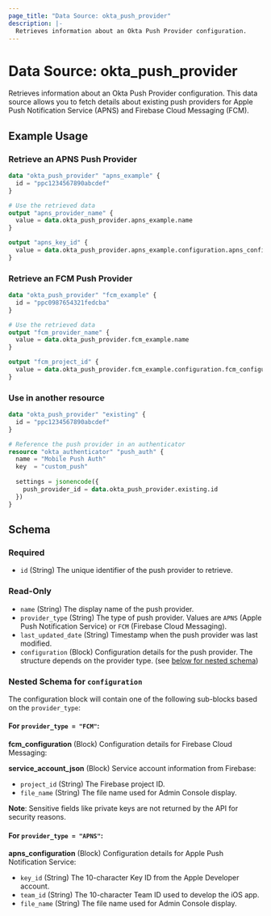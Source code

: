 ```yaml
---
page_title: "Data Source: okta_push_provider"
description: |-
  Retrieves information about an Okta Push Provider configuration.
---
```


# Data Source: okta_push_provider

Retrieves information about an Okta Push Provider configuration. This data source allows you to fetch details about existing push providers for Apple Push Notification Service (APNS) and Firebase Cloud Messaging (FCM).

## Example Usage

### Retrieve an APNS Push Provider

```terraform
data "okta_push_provider" "apns_example" {
  id = "ppc1234567890abcdef"
}

# Use the retrieved data
output "apns_provider_name" {
  value = data.okta_push_provider.apns_example.name
}

output "apns_key_id" {
  value = data.okta_push_provider.apns_example.configuration.apns_configuration.key_id
}
```

### Retrieve an FCM Push Provider

```terraform
data "okta_push_provider" "fcm_example" {
  id = "ppc0987654321fedcba"
}

# Use the retrieved data
output "fcm_provider_name" {
  value = data.okta_push_provider.fcm_example.name
}

output "fcm_project_id" {
  value = data.okta_push_provider.fcm_example.configuration.fcm_configuration.service_account_json.project_id
}
```

### Use in another resource

```terraform
data "okta_push_provider" "existing" {
  id = "ppc1234567890abcdef"
}

# Reference the push provider in an authenticator
resource "okta_authenticator" "push_auth" {
  name = "Mobile Push Auth"
  key  = "custom_push"
  
  settings = jsonencode({
    push_provider_id = data.okta_push_provider.existing.id
  })
}
```

## Schema

### Required

- `id` (String) The unique identifier of the push provider to retrieve.

### Read-Only

- `name` (String) The display name of the push provider.
- `provider_type` (String) The type of push provider. Values are `APNS` (Apple Push Notification Service) or `FCM` (Firebase Cloud Messaging).
- `last_updated_date` (String) Timestamp when the push provider was last modified.
- `configuration` (Block) Configuration details for the push provider. The structure depends on the provider type. (see [below for nested schema](#nestedblock--configuration))

<a id="nestedblock--configuration"></a>
### Nested Schema for `configuration`

The configuration block will contain one of the following sub-blocks based on the `provider_type`:

#### For `provider_type = "FCM"`:

**fcm_configuration** (Block) Configuration details for Firebase Cloud Messaging:

**service_account_json** (Block) Service account information from Firebase:

- `project_id` (String) The Firebase project ID.
- `file_name` (String) The file name used for Admin Console display.

**Note**: Sensitive fields like private keys are not returned by the API for security reasons.

#### For `provider_type = "APNS"`:

**apns_configuration** (Block) Configuration details for Apple Push Notification Service:

- `key_id` (String) The 10-character Key ID from the Apple Developer account.
- `team_id` (String) The 10-character Team ID used to develop the iOS app.
- `file_name` (String) The file name used for Admin Console display.
